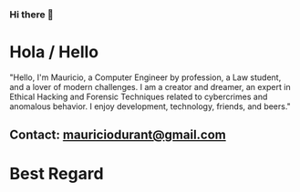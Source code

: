 ### Hi there 👋

# Hola / Hello



"Hello, I'm Mauricio, a Computer Engineer by profession, a Law student, and a lover of modern challenges. I am a creator and dreamer, an expert in Ethical Hacking and Forensic Techniques related to cybercrimes and anomalous behavior. I enjoy development, technology, friends, and beers."

## Contact: mauriciodurant@gmail.com

# Best Regard
